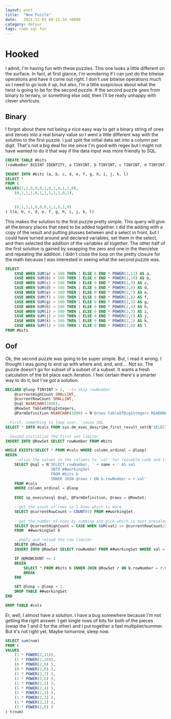```yaml
---
layout: post
title:  "New Puzzle"
date:   2021-12-03 09:11:34 +0000
category: detour
tags: code sql fun
---
```


# Hooked
I admit, I'm having fun with these puzzles. This one looks a little different on the surface. In fact, at first glance, I'm wondering if I can just do the bitwise operations and have it come out right. I don't use bitwise operations much so I need to go look it up, but also, I'm a little suspicious about what the twist is going to be for the second puzzle. If the second puzzle goes from binary to ternary, or something else odd, then I'll be really unhappy with clever shortcuts.  

## Binary
I forgot about there not being a nice easy way to get a binary string of ones and zeroes into a real binary value so I went a little different way with the solution to the first puzzle. I just split the initial data set into a column per digit. That's not a big deal for me since I'm good with regex but I might not have wanted to do it that way if the data input was more friendly to SQL.  

``` sql 
CREATE TABLE #bits
(rowNumber BIGINT IDENTITY, a TINYINT, b TINYINT, c TINYINT, d TINYINT, e TINYINT, f TINYINT, g TINYINT, h TINYINT, i TINYINT, j TINYINT, k TINYINT, l TINYINT)

INSERT INTO #bits (a, b, c, d, e, f, g, h, i, j, k, l)
SELECT *
FROM (
VALUES(1,1,0,0,0,1,0,1,0,1,1,0),
	(0,1,1,1,0,1,1,1,1,1,0,1),
    ...

	(0,1,1,1,0,0,0,1,1,0,1,0)
) t(a, b, c, d, e, f, g, h, i, j, k, l)
```

This makes the solution to the first puzzle pretty simple. This query will give all the binary places that need to be added together. I did the adding with a copy of the result and putting plusses between and a select in front, but I could have turned around and declared variables, set them in the select, and then selected the addition of the variables all together. The other half of the first solution is gained by swapping the zero and one in the then/else and repeating the addition. I didn't close the loop on the pretty closure for the math because I was interested in seeing what the second puzzle was.  

``` sql
SELECT 
	CASE WHEN SUM(a) > 500 THEN 1 ELSE 0 END * POWER(2,11) AS a, 
	CASE WHEN SUM(b) > 500 THEN 1 ELSE 0 END * POWER(2,10) AS b, 
	CASE WHEN SUM(c) > 500 THEN 1 ELSE 0 END * POWER(2,9) AS c, 
	CASE WHEN SUM(d) > 500 THEN 1 ELSE 0 END * POWER(2,8) AS d, 
	CASE WHEN SUM(e) > 500 THEN 1 ELSE 0 END * POWER(2,7) AS e, 
	CASE WHEN SUM(f) > 500 THEN 1 ELSE 0 END * POWER(2,6) AS f, 
	CASE WHEN SUM(g) > 500 THEN 1 ELSE 0 END * POWER(2,5) AS g, 
	CASE WHEN SUM(h) > 500 THEN 1 ELSE 0 END * POWER(2,4) AS h, 
	CASE WHEN SUM(i) > 500 THEN 1 ELSE 0 END * POWER(2,3) AS i, 
	CASE WHEN SUM(j) > 500 THEN 1 ELSE 0 END * POWER(2,2) AS j, 
	CASE WHEN SUM(k) > 500 THEN 1 ELSE 0 END * POWER(2,1) AS k, 
	CASE WHEN SUM(l) > 500 THEN 1 ELSE 0 END * POWER(2,0) AS l
FROM #bits
```

## Oof
Ok, the second puzzle was going to be super simple. But, I read it wrong. I thought I was going to end up with where and, and, and.... Not so. The puzzle doesn't go for subset of a subset of a subset. It wants a fresh calculation of the bit place each iteration. I feel certain there's a smarter way to do it, but I've got a solution.  

``` sql
DECLARE @loop TINYINT = 2, --to skip rowNumber
	@currentHighCount SMALLINT,
	@currentRowCount SMALLINT,
	@sql NVARCHAR(1000),
	@RowSet TableOfBigIntegers,
	@ParmDefinition NVARCHAR(1000) = N'@rows TableOfBigIntegers READONLY';

--First, something to loop over, 'cause SQL
SELECT * INTO #cols FROM sys.dm_exec_describe_first_result_set(N'SELECT TOP 1 * FROM #bits;', null, 0)

--Second initialize the first set limiter
INSERT INTO @RowSet SELECT rowNumber FROM #bits

WHILE EXISTS(SELECT * FROM #cols WHERE column_ordinal = @loop)
BEGIN
	--alias the values in the columns to 'val' for reusable code and limit the rows by @RowSet
	SELECT @sql = N'SELECT rowNumber, ' + name + ' AS val 
					INTO ##workingSet 
					FROM #bits b 
					INNER JOIN @rows r ON b.rowNumber = r.val' 
	FROM #cols 
	WHERE column_ordinal = @loop 
	
	EXEC sp_executesql @sql, @ParmDefinition, @rows = @RowSet;

	--get the count of rows so I know which is more
	SELECT @currentRowCount = COUNT(0) FROM ##workingSet
	
	--get the number of ones by summing and pick which is most prevalent by more than half the count or not
	SELECT @currentHighCount = CASE WHEN SUM(val) >= @currentRowCount/2 THEN 0 ELSE 1 END	
	FROM  ##workingSet b

	--empty and reload the row limiter
	DELETE @RowSet
	INSERT INTO @RowSet SELECT rowNumber FROM ##workingSet WHERE val = @currentHighCount

	IF @@ROWCOUNT <= 1
	BEGIN
		SELECT * FROM #bits b INNER JOIN @RowSet r ON b.rowNumber = r.val
		BREAK
	END

	SET @loop = @loop + 1
	DROP TABLE ##workingSet
END

DROP TABLE #cols
```

Er, well, I almost have a solution. I have a bug somewhere because I'm not getting the right answer. I get single rows of bits for both of the pieces (swap the 1 and 0 for the other) and I put together a fast multiplier/summer. But it's not right yet. Maybe tomorrow, sleep now.  

``` sql
SELECT sum(num)
FROM (
VALUES
	(1 * POWER(2,11)), 
	(1 * POWER(2,10)), 
	(0 * POWER(2,9) ), 
	(0 * POWER(2,8) ), 
	(1 * POWER(2,7) ), 
	(1 * POWER(2,6) ), 
	(1 * POWER(2,5) ), 
	(1 * POWER(2,4) ), 
	(1 * POWER(2,3) ), 
	(1 * POWER(2,2) ), 
	(1 * POWER(2,1) ), 
	(1 * POWER(2,0) )
) t(num)
```